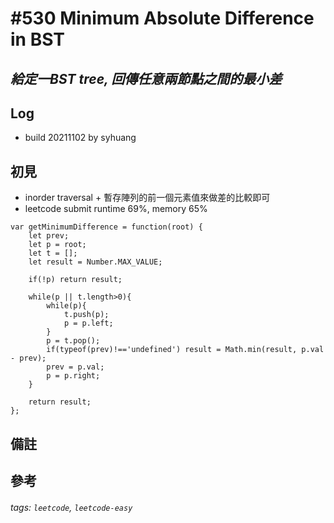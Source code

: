 # \#530 Minimum Absolute Difference in BST
## *給定一BST tree, 回傳任意兩節點之間的最小差*
## Log
 - build 20211102 by syhuang

## 初見
 - inorder traversal + 暫存陣列的前一個元素值來做差的比較即可
 - leetcode submit runtime 69%, memory 65%
```javascript=
var getMinimumDifference = function(root) {
    let prev;
    let p = root;
    let t = [];
    let result = Number.MAX_VALUE;
    
    if(!p) return result;
    
    while(p || t.length>0){
        while(p){
            t.push(p);
            p = p.left;
        }
        p = t.pop();
        if(typeof(prev)!=='undefined') result = Math.min(result, p.val - prev);
        prev = p.val;
        p = p.right;
    }
    
    return result;
};
```
## 備註
## 參考
###### tags: `leetcode`, `leetcode-easy`